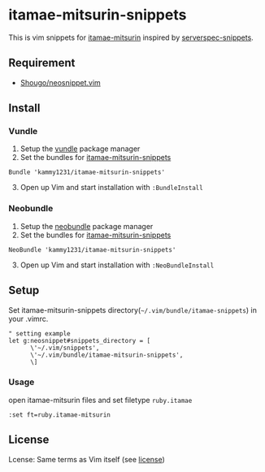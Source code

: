 # itamae-mitsurin-snippets

This is vim snippets for [itamae-mitsurin](https://rubygems.org/gems/itamae-mitsurin) inspired by [serverspec-snippets](https://github.com/hfm/itamae-snippets).

## Requirement

 * [Shougo/neosnippet.vim](https://github.com/Shougo/neosnippet.vim)

## Install

### Vundle

1. Setup the [vundle](https://github.com/gmarik/vundle) package manager
2. Set the bundles for [itamae-mitsurin-snippets](https://github.com/kammy1231/itamae-snippets)

``` vim
Bundle 'kammy1231/itamae-mitsurin-snippets'
```

3. Open up Vim and start installation with `:BundleInstall`

### Neobundle

1. Setup the [neobundle](https://github.com/Shougo/neobundle.vim) package manager
2. Set the bundles for [itamae-mitsurin-snippets](https://github.com/kammy1231/itamae-snippets)

``` vim
NeoBundle 'kammy1231/itamae-mitsurin-snippets'
```

3. Open up Vim and start installation with `:NeoBundleInstall`

## Setup

Set itamae-mitsurin-snippets directory(`~/.vim/bundle/itamae-snippets`) in your .vimrc.


``` vim
" setting example
let g:neosnippet#snippets_directory = [
      \'~/.vim/snippets',
      \'~/.vim/bundle/itamae-mitsurin-snippets',
      \]
```

### Usage

open itamae-mitsurin files and set filetype `ruby.itamae`

``` vim
:set ft=ruby.itamae-mitsurin
```

## License

Lcense: Same terms as Vim itself (see [license](http://vimdoc.sourceforge.net/htmldoc/uganda.html#license))
